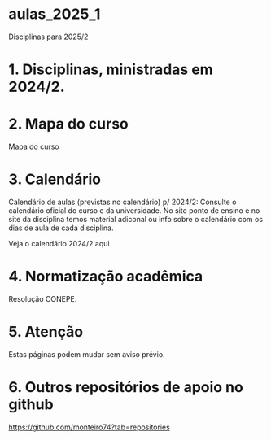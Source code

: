 # aulas_2025_1
Disciplinas para 2025/2

# 1. Disciplinas, ministradas em 2024/2.

# 2. Mapa do curso

Mapa do curso

# 3. Calendário

Calendário de aulas (previstas no calendário) p/ 2024/2: Consulte o calendário oficial do curso e da universidade. No site ponto de ensino e no site da disciplina temos material adiconal ou info sobre o calendário com os dias de aula de cada disciplina.

Veja o calendário 2024/2 aqui

# 4. Normatização acadêmica

Resolução CONEPE.

# 5. Atenção

Estas páginas podem mudar sem aviso prévio.

# 6. Outros repositórios de apoio no github

https://github.com/monteiro74?tab=repositories

